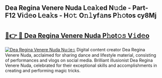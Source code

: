 ## Dea Regina Venere Nuda L𝚎a𝚔ed N𝚞𝚍e - Part-F12 Vi𝚍𝚎o L𝚎a𝚔s - H𝚘𝚝 O𝚗𝚕yf𝚊ns P𝚑𝚘tos cy8Mj

# <h2><a href="http://kfb7hqc.oniu.top/?m=Dea+Regina+Venere+Nuda">🔗👉 🔴 Dea Regina Venere Nuda P𝚑ot𝚘𝚜 V𝚒d𝚎o</a></h2>

[![Dea Regina Venere Nuda Nu𝚍e𝚜](https://i.imgur.com/0qMVB7G.gif)](http://kfb7hqc.oniu.top/?m=Dea+Regina+Venere+Nuda)
Digital content creator Dea Regina Venere Nuda, acclaimed for sharing dance and lifestyle material, consisting of performances and vlogs on social media. Brilliant illusionist Dea Regina Venere Nuda, celebrated for their exceptional skills and accomplishments in creating and performing magic tricks.  
